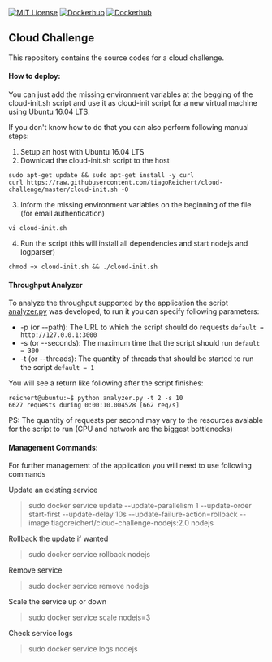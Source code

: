 [![MIT License](http://img.shields.io/badge/license-MIT-green.svg?style=flat)](LICENSE) [![Dockerhub](http://img.shields.io/badge/dockerhub-NodeJS-blue.svg?style=flat)](https://hub.docker.com/r/tiagoreichert/cloud-challenge-nodejs/) [![Dockerhub](http://img.shields.io/badge/dockerhub-LogParser-blue.svg?style=flat)](https://hub.docker.com/r/tiagoreichert/cloud-challenge-logparser/) 

## Cloud Challenge
This repository contains the source codes for a cloud challenge.

#### How to deploy:

You can just add the missing environment variables at the begging of the cloud-init.sh
script and use it as cloud-init script for a new virtual machine using Ubuntu 16.04 LTS.

If you don't know how to do that you can also perform following manual steps:

1. Setup an host with Ubuntu 16.04 LTS
2. Download the cloud-init.sh script to the host
```console
sudo apt-get update && sudo apt-get install -y curl
curl https://raw.githubusercontent.com/tiagoReichert/cloud-challenge/master/cloud-init.sh -O
```
3. Inform the missing environment variables on the beginning of the file (for email authentication)
```console
vi cloud-init.sh
```
4. Run the script (this will install all dependencies and start nodejs and logparser)
```console
chmod +x cloud-init.sh && ./cloud-init.sh
```

#### Throughput Analyzer
To analyze the throughput supported by the application the script [analyzer.py](throughput/analyzer.py)
was developed, to run it you can specify following parameters:
- -p (or --path): The URL to which the script should do requests `default = http://127.0.0.1:3000`
- -s (or --seconds): The maximum time that the script should run `default = 300`
- -t (or --threads): The quantity of threads that should be started to run the script `default = 1`

You will see a return like following after the script finishes:
```console
reichert@ubuntu:~$ python analyzer.py -t 2 -s 10
6627 requests during 0:00:10.004528 [662 req/s]
```
PS: The quantity of requests per second may vary to the resources avaiable for the script to run (CPU and network are the biggest bottlenecks)
#### Management Commands:
For further management of the application you will need to use following commands

Update an existing service
> sudo docker service update --update-parallelism 1 --update-order start-first
--update-delay 10s --update-failure-action=rollback --image tiagoreichert/cloud-challenge-nodejs:2.0 nodejs

Rollback the update if wanted
> sudo docker service rollback nodejs

Remove service
> sudo docker service remove nodejs

Scale the service up or down
> sudo docker service scale nodejs=3

Check service logs
> sudo docker service logs nodejs

